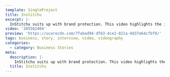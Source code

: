 ```yaml
---
template: SingleProject
title: Institchu
excerpt: |-
  InStitchu suits up with brand protection. This video highlights the importance in protecting the name InStitchu which was an early consideration for Founders, Robin McGowan and James Wakefield. In the video Robin McGowan discusses the value of the InStitchu brand and the importance of protecting it with a trade mark.
video: '265562464'
preview: 'https://ucarecdn.com/7fabad94-df63-4ce2-821a-9d37e64cfbf0/'
tags: business, story, interview, video, videography
categories:
  - category: Business Stories
meta:
  description: |-
    InStitchu suits up with brand protection. This video highlights the importance in protecting the name InStitchu which was an early consideration for Founders, Robin McGowan and James Wakefield. In the video Robin McGowan discusses the value of the InStitchu brand and the importance of protecting it with a trade mark.
  title: Institchu
---
```

